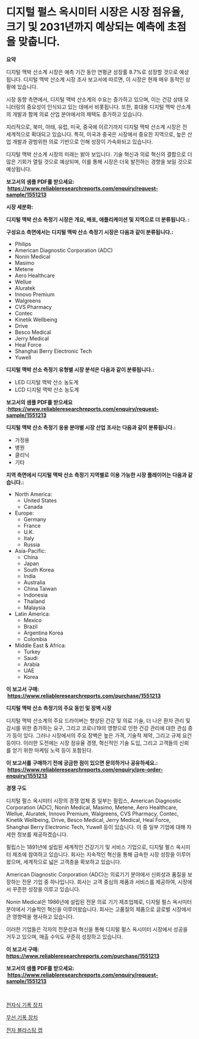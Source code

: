 <p><h1>디지털 펄스 옥시미터 시장은 시장 점유율, 크기 및 2031년까지 예상되는 예측에 초점을 맞춥니다.</h1></p><p><strong>요약</strong></p>
<p><p>디지털 맥박 산소계 시장은 예측 기간 동안 연평균 성장률 8.7%로 성장할 것으로 예상됩니다. 디지털 맥박 산소계 시장 조사 보고서에 따르면, 이 시장은 현재 매우 동적인 상황에 있습니다.</p><p>시장 동향 측면에서, 디지털 맥박 산소계의 수요는 증가하고 있으며, 이는 건강 상태 모니터링의 중요성이 인식되고 있는 데에서 비롯됩니다. 또한, 휴대용 디지털 맥박 산소계의 개발과 함께 의료 산업 분야에서의 채택도 증가하고 있습니다.</p><p>지리적으로, 북미, 아태, 유럽, 미국, 중국에 이르기까지 디지털 맥박 산소계 시장은 전 세계적으로 확대되고 있습니다. 특히, 미국과 중국은 시장에서 중요한 지역으로, 높은 산업 개발과 광범위한 의료 기반으로 인해 성장이 가속화되고 있습니다.</p><p>디지털 맥박 산소계 시장의 미래는 밝아 보입니다. 기술 혁신과 의료 혁신의 결합으로 더 많은 기회가 열릴 것으로 예상되며, 이를 통해 시장은 더욱 발전하는 경향을 보일 것으로 예상됩니다.</p></p>
<p><strong>보고서의 샘플 PDF를 받으세요: &nbsp;<a href="https://www.reliableresearchreports.com/enquiry/request-sample/1551213">https://www.reliableresearchreports.com/enquiry/request-sample/1551213</a></strong></p>
<p><strong>시장 세분화:</strong></p>
<p><strong> 디지털 맥박 산소 측정기 시장은 개요, 배포, 애플리케이션 및 지역으로 더 분류됩니다. :</strong></p>
<p><strong>구성요소 측면에서는 디지털 맥박 산소 측정기 시장은 다음과 같이 분류됩니다.:</strong></p>
<p><ul><li>Philips</li><li>American Diagnostic Corporation (ADC)</li><li>Nonin Medical</li><li>Masimo</li><li>Metene</li><li>Aero Healthcare</li><li>Wellue</li><li>Aluratek</li><li>Innovo Premium</li><li>Walgreens</li><li>CVS Pharmacy</li><li>Contec</li><li>Kinetik Wellbeing</li><li>Drive</li><li>Besco Medical</li><li>Jerry Medical</li><li>Heal Force</li><li>Shanghai Berry Electronic Tech</li><li>Yuwell</li></ul></p>
<p><strong> 디지털 맥박 산소 측정기 유형별 시장 분석은 다음과 같이 분류됩니다.:</strong></p>
<p><ul><li>LED 디지털 맥박 산소 농도계</li><li>LCD 디지털 맥박 산소 농도계</li></ul></p>
<p><strong>보고서의 샘플 PDF를 받으세요 :<a href="https://www.reliableresearchreports.com/enquiry/request-sample/1551213">https://www.reliableresearchreports.com/enquiry/request-sample/1551213</a></strong></p>
<p><strong> 디지털 맥박 산소 측정기 응용 분야별 시장 산업 조사는 다음과 같이 분류됩니다.:</strong></p>
<p><ul><li>가정용</li><li>병원</li><li>클리닉</li><li>기타</li></ul></p>
<p><strong>지역 측면에서 디지털 맥박 산소 측정기 지역별로 이용 가능한 시장 플레이어는 다음과 같습니다.:</strong></p>
<p><ul>
    <li>
        North America:
        <ul>
            <li>United States</li>
            <li>Canada</li>
        </ul>
    </li>
    <li>
        Europe:
        <ul>
            <li>Germany</li>
            <li>France</li>
            <li>U.K.</li>
            <li>Italy</li>
            <li>Russia</li>
        </ul>
    </li>
    <li>
        Asia-Pacific:
        <ul>
            <li>China</li>
            <li>Japan</li>
            <li>South Korea</li>
            <li>India</li>
            <li>Australia</li>
            <li>China Taiwan</li>
            <li>Indonesia</li>
            <li>Thailand</li>
            <li>Malaysia</li>
        </ul>
    </li>
    <li>
        Latin America:
        <ul>
            <li>Mexico</li>
            <li>Brazil</li>
            <li>Argentina Korea</li>
            <li>Colombia</li>
        </ul>
    </li>
    <li>
        Middle East & Africa:
        <ul>
            <li>Turkey</li>
            <li>Saudi</li>
            <li>Arabia</li>
            <li>UAE</li>
            <li>Korea</li>
        </ul>
    </li>
    </ul></p>
<p><strong>이 보고서 구매: &nbsp;<a href="https://www.reliableresearchreports.com/purchase/1551213">https://www.reliableresearchreports.com/purchase/1551213</a></strong></p>
<p><strong>디지털 맥박 산소 측정기의 주요 동인 및 장벽 시장</strong></p>
<p><p>디지털 맥박 산소계의 주요 드라이버는 향상된 건강 및 의료 기술, 더 나은 환자 관리 및 감시를 위한 증가하는 요구, 그리고 코로나19의 영향으로 인한 건강 관리에 대한 관심 증가 등이 있다. 그러나 시장에서의 주요 장벽은 높은 가격, 기술적 제약, 그리고 규제 요건 등이다. 이러한 도전에는 시장 점유율 경쟁, 혁신적인 기술 도입, 그리고 고객들의 신뢰를 얻기 위한 마케팅 노력 등이 포함된다.</p></p>
<p><strong>이 보고서를 구매하기 전에 궁금한 점이 있으면 문의하거나 공유하세요.: &nbsp;<a href="https://www.reliableresearchreports.com/enquiry/pre-order-enquiry/1551213">https://www.reliableresearchreports.com/enquiry/pre-order-enquiry/1551213</a></strong></p>
<p><strong>경쟁 구도</strong></p>
<p><p>디지털 펄스 옥시미터 시장의 경쟁 업체 중 일부는 필립스, American Diagnostic Corporation (ADC), Nonin Medical, Masimo, Metene, Aero Healthcare, Wellue, Aluratek, Innovo Premium, Walgreens, CVS Pharmacy, Contec, Kinetik Wellbeing, Drive, Besco Medical, Jerry Medical, Heal Force, Shanghai Berry Electronic Tech, Yuwell 등이 있습니다. 이 중 일부 기업에 대해 자세한 정보를 제공하겠습니다.</p><p>필립스는 1891년에 설립된 세계적인 건강기기 및 서비스 기업으로, 디지털 펄스 옥시미터 제조에 참여하고 있습니다. 회사는 지속적인 혁신을 통해 급속한 시장 성장을 이루어왔으며, 세계적으로 넓은 고객층을 확보하고 있습니다.</p><p>American Diagnostic Corporation (ADC)는 의료기기 분야에서 신뢰성과 품질을 보장하는 전문 기업 중 하나입니다. 회사는 고객 중심의 제품과 서비스를 제공하여, 시장에서 꾸준한 성장을 이루고 있습니다. </p><p>Nonin Medical은 1986년에 설립된 전문 의료 기기 제조업체로, 디지털 펄스 옥시미터 분야에서 기술적인 혁신을 이루어왔습니다. 회사는 고품질의 제품으로 글로벌 시장에서 큰 영향력을 행사하고 있습니다.</p><p>이러한 기업들은 각자의 전문성과 혁신을 통해 디지털 펄스 옥시미터 시장에서 성공을 거두고 있으며, 매출 수익도 꾸준히 성장하고 있습니다.</p></p>
<p><strong>이 보고서 구매: &nbsp; <a href="https://www.reliableresearchreports.com/purchase/1551213">https://www.reliableresearchreports.com/purchase/1551213</a></strong></p>
<p><strong>보고서의 샘플 PDF를 받으세요: &nbsp;<a href="https://www.reliableresearchreports.com/enquiry/request-sample/1551213">https://www.reliableresearchreports.com/enquiry/request-sample/1551213</a></strong><strong></strong></p>
<p>&nbsp;</p>
<p><p><a href="https://github.com/vsr06p4p49/Market-Research-Report-List-1/blob/main/39856456688.md">전자식 기폭 장치</a></p><p><a href="https://github.com/Penelolack456456/Market-Research-Report-List-1/blob/main/95567456689.md">무선 기폭 장치</a></p><p><a href="https://github.com/darrellockm3ytan895656/Market-Research-Report-List-1/blob/main/47212486690.md">전자 블라스팅 캡</a></p></p>